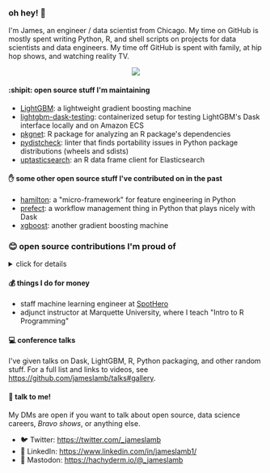### oh hey! 👋

I'm James, an engineer / data scientist from Chicago. My time on GitHub is mostly spent writing Python, R, and shell scripts on projects for data scientists and data engineers. My time off GitHub is spent with family, at hip hop shows, and watching reality TV.

<p align="center">
  <img src="https://media.giphy.com/media/XNOZZ2RxYdCNi/giphy.gif">
</p>

#### :shipit: open source stuff I'm maintaining

* [LightGBM](https://github.com/microsoft/LightGBM): a lightweight gradient boosting machine
* [lightgbm-dask-testing](https://github.com/jameslamb/lightgbm-dask-testing): containerized setup for testing LightGBM's Dask interface locally and on Amazon ECS
* [pkgnet](https://github.com/uptake/pkgnet): R package for analyzing an R package's dependencies
* [pydistcheck](https://github.com/jameslamb/pydistcheck): linter that finds portability issues in Python package distributions (wheels and sdists)
* [uptasticsearch](https://github.com/uptake/uptasticsearch): an R data frame client for Elasticsearch

#### ✋ some other open source stuff I've contributed on in the past

* [hamilton](https://github.com/stitchfix/hamilton/pulls?q=is%3Apr+author%3Ajameslamb+is%3Aclosed): a "micro-framework" for feature engineering in Python
* [prefect](https://github.com/PrefectHQ/prefect/pulls?q=is%3Apr+author%3Ajameslamb+is%3Aclosed): a workflow management thing in Python that plays nicely with Dask
* [xgboost](https://github.com/dmlc/xgboost/pulls?q=is%3Apr+author%3Ajameslamb+is%3Aclosed): another gradient boosting machine

### 😊 open source contributions I'm proud of

<details><summary>click for details</summary>

The pull requests and none-code contributions below were chosen to showcase the types of software work I've done. This list is not exhaustive.

#### Features

* replacing LightGBM's `setup.py` with `scikit-build-core` for PEP 517/518 compatibility: https://github.com/microsoft/LightGBM/pull/5759
* upstreaming `dask-lightgbm` into LightGBM and guiding community discussion with Dask, XGBoost maintainers
    - https://github.com/dask/community/issues/104
    - https://github.com/microsoft/LightGBM/pull/3515
* adding `Webhook` storage to `prefect`: https://github.com/PrefectHQ/prefect/pull/3000
* adding `autoconf`-based builds of LightGBM's R package: https://github.com/microsoft/LightGBM/pull/3188
* making `snowflake-connector-python` compatible with `pyjwt` 1.x and 2.x: https://github.com/snowflakedb/snowflake-connector-python/pull/604
* allow tight control over ports in LightGBM distributed traiining with Dask: https://github.com/microsoft/LightGBM/pull/3994
* cut compiled size of `{lightgbm}` by ignoring CLI-only objects: https://github.com/microsoft/LightGBM/pull/3566
* allow use of multiple image pull secrets in `prefect` kubernetes agent: https://github.com/PrefectHQ/prefect/pull/3596
* replace single-shot HTTP requests with `httr::RETRY()` in various R packages
    - project I led at Chi R Collab 2020: https://github.com/chircollab/chircollab20/issues/1
    - `{sergeant}` (one example): https://github.com/hrbrmstr/sergeant/pull/42

#### Docs

* tutorial on distributed LightGBM training with Dask: https://github.com/microsoft/LightGBM/pull/4030
* early stopping example in XGBoost Dask docs: https://github.com/dmlc/xgboost/pull/6501
* detailed information on how LightGBM parameters affect training speed: https://github.com/microsoft/LightGBM/pull/3628
* guide on how to find valid memory and CPU combinations for ECS / Fargate clusters in `dask-cloudprovider`: https://github.com/dask/dask-cloudprovider/pull/156

#### Bug Fixes

* detecting debug symbols in `pandas` 2.0 wheels: https://github.com/pandas-dev/pandas/issues/51900
* prevent `conda` from "downgrading" Python from CPython to PyPy, while also reducing the risk of a subtle networking error made worse by unpredictability in when Dask garbage collects objects (https://github.com/microsoft/LightGBM/pull/5510)
* create a reproducible example for `lightgbm` loading failing with `GLIBCXX` compatibility errors: https://github.com/microsoft/LightGBM/issues/5106#issuecomment-1121925896
* fix `jupyter_server` conda-forge feedstock recipe to prevent broken environments: https://github.com/conda-forge/jupyter_server-feedstock/pull/84
* make multioutput behavior of `dask-ml` regression metrics consistent with `scikit-learn`: https://github.com/dask/dask-ml/pull/820
* fix saving Dask Random Forest models in `cuml`: https://github.com/rapidsai/cuml/pull/3388
* fix checks for availability of `mm_malloc` in `{lightgbm}` autoconf-based builds: https://github.com/microsoft/LightGBM/pull/3510
* fix broken plots in `{lightgbm}`'s docs site: https://github.com/microsoft/LightGBM/pull/3508
* factor out dependency on `gendef.exe` for compiling XGBoost and LightGBM R packages with Visual Studio compilers and R 4.0:
    - `{xgboost}`: https://github.com/dmlc/xgboost/pull/5764
    - `{lightgbm}`: https://github.com/microsoft/LightGBM/pull/3065

#### Infrastructure / CI

* switching LightGBM's Python package jobs to `manylinux_2_28`: https://github.com/microsoft/LightGBM/pull/5580
* automatically publish `prefect-saturn` to PyPI when a new release is created: https://github.com/saturncloud/prefect-saturn/pull/7
* moving LightGBM CI jobs from Travis to GitHub Actions:
    - https://github.com/microsoft/LightGBM/pull/3745
    - https://github.com/microsoft/LightGBM/pull/3726
    - https://github.com/microsoft/LightGBM/pull/3119
* move `{uptasticsearch}` CI to GitHub Actions: https://github.com/uptake/uptasticsearch/pull/217
* add CI job testing `{lightgbm}` within ASAN and UBSAN sanitizers: https://github.com/microsoft/LightGBM/pull/3439
* reduce data loading work in LightGBM tests by caching data loading calls: https://github.com/microsoft/LightGBM/pull/3486
* add Dockerfile to build an image for testing the Apache Arrow R package: https://github.com/apache/arrow/pull/2770

</details>

#### 💰 things I do for money

* staff machine learning engineer at [SpotHero](https://spothero.com/)
* adjunct instructor at Marquette University, where I teach "Intro to R Programming"

#### :computer: conference talks

I've given talks on Dask, LightGBM, R, Python packaging, and other random stuff. For a full list and links to videos, see https://github.com/jameslamb/talks#gallery.

#### :microphone: talk to me!

My DMs are open if you want to talk about open source, data science careers, *Bravo shows*, or anything else.

* :bird: Twitter: https://twitter.com/_jameslamb
* :link: LinkedIn: https://www.linkedin.com/in/jameslamb1/
* 🐘 Mastodon: https://hachyderm.io/@_jameslamb

